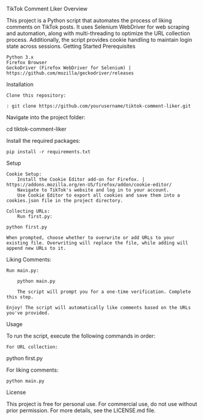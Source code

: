 TikTok Comment Liker
Overview

This project is a Python script that automates the process of liking comments on TikTok posts. It uses Selenium WebDriver for web scraping and automation, along with multi-threading to optimize the URL collection process. Additionally, the script provides cookie handling to maintain login state across sessions.
Getting Started
Prerequisites

    Python 3.x
    Firefox Browser
    GeckoDriver (Firefox WebDriver for Selenium) | https://github.com/mozilla/geckodriver/releases

Installation

    Clone this repository:

    : git clone https://github.com/yourusername/tiktok-comment-liker.git

Navigate into the project folder:

cd tiktok-comment-liker

Install the required packages:

    pip install -r requirements.txt

Setup

    Cookie Setup:
        Install the Cookie Editor add-on for Firefox. | https://addons.mozilla.org/en-US/firefox/addon/cookie-editor/
        Navigate to TikTok's website and log in to your account.
        Use Cookie Editor to export all cookies and save them into a cookies.json file in the project directory.

    Collecting URLs:
        Run first.py:

    python first.py

    When prompted, choose whether to overwrite or add URLs to your existing file. Overwriting will replace the file, while adding will append new URLs to it.

Liking Comments:

    Run main.py:

        python main.py

        The script will prompt you for a one-time verification. Complete this step.

    Enjoy! The script will automatically like comments based on the URLs you've provided.

Usage

To run the script, execute the following commands in order:

    For URL collection:


python first.py

For liking comments:

    python main.py

License

This project is free for personal use. For commercial use, do not use without prior permission. For more details, see the LICENSE.md file.
